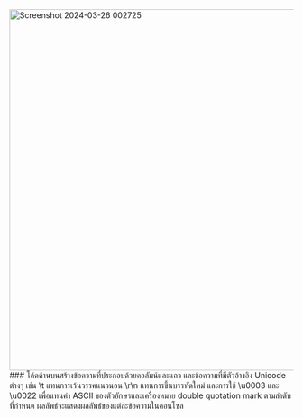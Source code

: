 <img width="640" alt="Screenshot 2024-03-26 002725" src="https://github.com/anndyyzzz/03376836-OOP-2566-Lab-03/assets/144866059/1bc3fdbc-9c89-458d-a781-1caf67aeff4d">
### โค้ดด้านบนสร้างข้อความที่ประกอบด้วยคอลัมน์และแถว และข้อความที่มีตัวอ้างอิง Unicode ต่างๆ เช่น \t แทนการเว้นวรรคแนวนอน \r\n แทนการขึ้นบรรทัดใหม่ และการใช้ \u0003 และ \u0022 เพื่อแทนค่า ASCII ของตัวอักษรและเครื่องหมาย double quotation mark ตามลำดับที่กำหนด ผลลัพธ์จะแสดงผลลัพธ์ของแต่ละข้อความในคอนโซล
